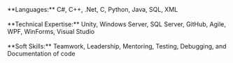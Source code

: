 <div>
**Languages:** C#, C++, .Net, C, Python, Java, SQL, XML<br><br>
**Technical Expertise:** Unity, Windows Server, SQL Server, GitHub, Agile, WPF, WinForms, Visual Studio<br><br>
**Soft Skills:** Teamwork, Leadership, Mentoring, Testing, Debugging, and Documentation of code<br><br>
</div>

<!--## Github stats-->

<!--![Anurag's github stats](https://github-readme-stats.vercel.app/api?username=zerodowned&count_private=true&show_icons=true)-->
<!--

<br>
<br>
<br>
How to make your own GitHub Profile Readme like this

[How To Create A GitHub Profile README](https://aboutmonica.com/blog/how-to-create-a-github-profile-readme/) <br>
  [GitHub Markdown Language Guide](https://github.com/adam-p/markdown-here/wiki/Markdown-Cheatsheet#links)<br>
[For the button images](https://shields.io/)<br>
-->
